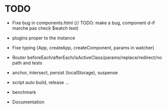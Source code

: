# TODO

- Fixe bug in components.html (// TODO: make a bug, component d-if marche pas check $watch test)
- plugins proper to the instance
- Fixe typing (App, createApp, createComponent, params in watcher)

- Router beforeEach/afterEach/isActiveClass/params/replace/redirect/no path and tests
- anchor, intersect, persist (localStorage), suspense

- script auto build, release ...
- benchmark
- Documentation
